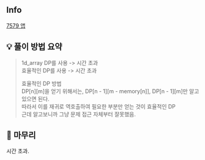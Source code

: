 ## Info
[7579 앱](https://www.acmicpc.net/problem/7579)

## 💡 풀이 방법 요약
> 1d_array DP를 사용 -> 시간 초과  
> 효율적인 DP를 사용 -> 시간 초과
>   
> 효율적인 DP 방법  
> DP[n][m]을 얻기 위해서는, DP[n - 1][m - memory[n]], DP[n - 1][m]만 알고있으면 된다.  
> 따라서 이를 재귀로 역호출하여 필요한 부분만 얻는 것이 효율적인 DP  
> 근데 알고보니까 그냥 문제 접근 자체부터 잘못했음.

## 🙂 마무리
시간 초과.